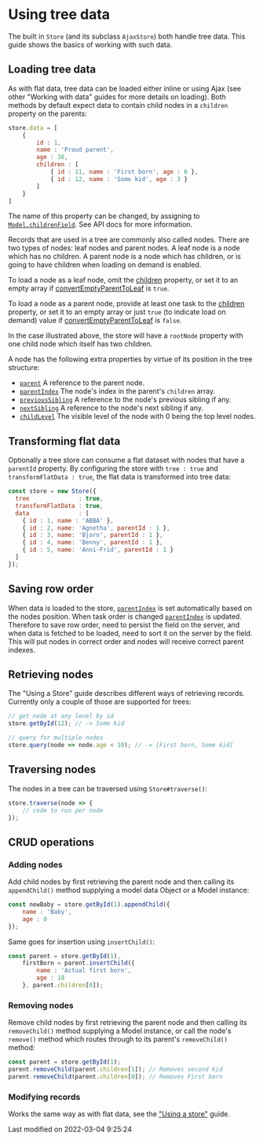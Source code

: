 # Using tree data

The built in `Store` (and its subclass `AjaxStore`) both handle tree data. This guide shows the basics of working with
such data.

## Loading tree data

As with flat data, tree data can be loaded either inline or using Ajax (see other "Working with data" guides for more
details on loading). Both methods by default expect data to contain child nodes in a `children` property on the parents:

```javascript
store.data = [
    {
        id : 1,
        name : 'Proud parent',
        age : 38,
        children : [
            { id : 11, name : 'First born', age : 6 },
            { id : 12, name : 'Some kid', age : 3 }
        ]
    }
]
```

The name of this property can be changed, by assigning to [`Model.childrenField`](#Core/data/Model#property-childrenField-static). See API docs for more information.

Records that are used in a tree are commonly also called nodes. There are two types of nodes:
leaf nodes and parent nodes. A leaf node is a node which has no children. A parent node is a node
which has children, or is going to have children when loading on demand is enabled.

To load a node as a leaf node, omit the [children](#Core/data/mixin/TreeNode#field-children) property, or set it to an empty array if
[convertEmptyParentToLeaf](#Core/data/mixin/TreeNode#property-convertEmptyParentToLeaf-static) is `true`.

To load a node as a parent node, provide at least one task to the [children](#Core/data/mixin/TreeNode#field-children) property,
or set it to an empty array or just `true` (to indicate load on demand) value if [convertEmptyParentToLeaf](#Core/data/mixin/TreeNode#property-convertEmptyParentToLeaf-static) is `false`.

In the case illustrated above, the store will have a `rootNode` property
with one child node which itself has two children.

A node has the following extra properties by virtue of its position in
the tree structure:

* [`parent`](#Core/data/mixin/TreeNode#property-parent) A reference to the parent node.
* [`parentIndex`](#Core/data/mixin/TreeNode#field-parentIndex) The node's index in the parent's `children` array.
* [`previousSibling`](#Core/data/mixin/TreeNode#property-previousSibling) A reference to the node's previous sibling if any.
* [`nextSibling`](#Core/data/mixin/TreeNode#property-nextSibling) A reference to the node's next sibling if any.
* [`childLevel`](#Core/data/mixin/TreeNode#property-childLevel) The visible level of the node with 0 being the top level nodes.

## Transforming flat data

Optionally a tree store can consume a flat dataset with nodes that have a `parentId` property. By configuring the
store with `tree : true` and `transformFlatData : true`, the flat data is transformed into tree data:

```javascript
const store = new Store({
  tree              : true,
  transformFlatData : true,
  data              : [
    { id : 1, name : 'ABBA' },
    { id : 2, name: 'Agnetha', parentId : 1 },
    { id : 3, name: 'Bjorn', parentId : 1 },
    { id : 4, name: 'Benny', parentId : 1 },
    { id : 5, name: 'Anni-Frid', parentId : 1 }
  ]
});
```

## Saving row order

When data is loaded to the store, [`parentIndex`](#Core/data/mixin/TreeNode#field-parentIndex) is set automatically
based on the nodes position. When task order is changed
[`parentIndex`](#Core/data/mixin/TreeNode#field-parentIndex) is updated. Therefore to save row order, need to persist
the field on the server, and when data is fetched to be loaded, need to sort it on the server by the field. This will
put nodes in correct order and nodes will receive correct parent indexes.

## Retrieving nodes

The "Using a Store" guide describes different ways of retrieving records. Currently only a couple of those are supported
for trees:

```javascript
// get node at any level by id
store.getById(12); // -> Some kid

// query for multiple nodes
store.query(node => node.age < 10); // -> [First born, Some kid]
```

## Traversing nodes

The nodes in a tree can be traversed using `Store#traverse()`:

```javascript
store.traverse(node => {
    // code to run per node
});
```

## CRUD operations

### Adding nodes

Add child nodes by first retrieving the parent node and then calling its `appendChild()` method supplying a model data
Object or a Model instance:

```javascript
const newBaby = store.getById(1).appendChild({
    name : 'Baby',
    age : 0
});
```

Same goes for insertion using `insertChild()`:

```javascript
const parent = store.getById(1),
    firstBorn = parent.insertChild({
        name : 'Actual first born',
        age : 18
    }, parent.children[0]);
```

### Removing nodes

Remove child nodes by first retrieving the parent node and then calling its `removeChild()` method supplying a Model
instance, or call the node's `remove()` method which routes through to its parent's `removeChild()` method:

```javascript
const parent = store.getById(1);
parent.removeChild(parent.children[1]); // Removes second kid
parent.removeChild(parent.children[0]); // Removes First born
```

### Modifying records

Works the same way as with flat data, see the ["Using a store"](#Core/guides/data/storebasics.md) guide.


<p class="last-modified">Last modified on 2022-03-04 9:25:24</p>